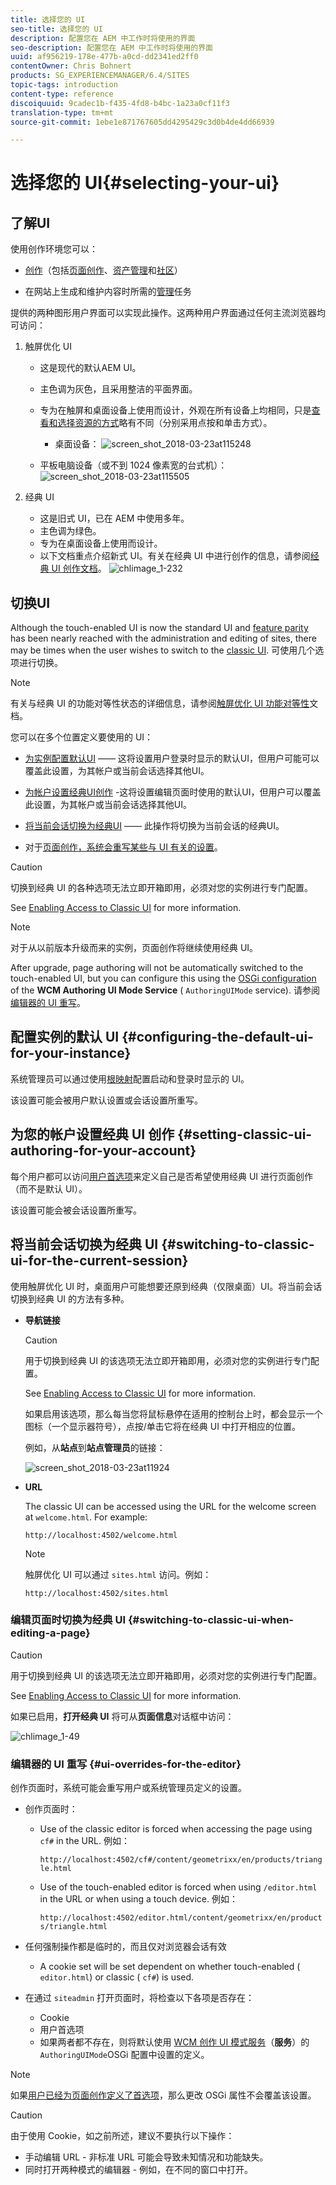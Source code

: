 ```yaml
---
title: 选择您的 UI
seo-title: 选择您的 UI
description: 配置您在 AEM 中工作时将使用的界面
seo-description: 配置您在 AEM 中工作时将使用的界面
uuid: af956219-178e-477b-a0cd-dd2341ed2ff0
contentOwner: Chris Bohnert
products: SG_EXPERIENCEMANAGER/6.4/SITES
topic-tags: introduction
content-type: reference
discoiquuid: 9cadec1b-f435-4fd8-b4bc-1a23a0cf11f3
translation-type: tm+mt
source-git-commit: 1ebe1e871767605dd4295429c3d0b4de4dd66939

---
```



# 选择您的 UI{#selecting-your-ui}

## 了解UI

使用创作环境您可以：

* [创作](/help/sites-authoring/author.md)（包括[页面创作](/help/sites-authoring/author-environment-tools.md)、[资产管理](/help/assets/home.md)和[社区](/help/communities/author-communities.md)）

* 在网站上生成和维护内容时所需的[管理](/help/sites-administering/home.md)任务

提供的两种图形用户界面可以实现此操作。这两种用户界面通过任何主流浏览器均可访问：

1. 触屏优化 UI

   * 这是现代的默认AEM UI。
   * 主色调为灰色，且采用整洁的平面界面。
   * 专为在触屏和桌面设备上使用而设计，外观在所有设备上均相同，只是[查看和选择资源的方式](/help/sites-authoring/basic-handling.md#viewing-and-selecting-resources)略有不同（分别采用点按和单击方式）。

      * 桌面设备：
   ![screen_shot_2018-03-23at115248](assets/screen_shot_2018-03-23at115248.png)

   * 平板电脑设备（或不到 1024 像素宽的台式机）：
   ![screen_shot_2018-03-23at115505](assets/screen_shot_2018-03-23at115505.png)

1. 经典 UI

   * 这是旧式 UI，已在 AEM 中使用多年。
   * 主色调为绿色。
   * 专为在桌面设备上使用而设计。
   * 以下文档重点介绍新式 UI。有关在经典 UI 中进行创作的信息，请参阅[经典 UI 创作文档](/help/sites-classic-ui-authoring/classicui.md)。
   ![chlimage_1-232](assets/chlimage_1-232.png)

## 切换UI

Although the touch-enabled UI is now the standard UI and [feature parity](../release-notes/touch-ui-features-status.md) has been nearly reached with the administration and editing of sites, there may be times when the user wishes to switch to the [classic UI](/help/sites-classic-ui-authoring/classicui.md). 可使用几个选项进行切换。

>[!NOTE]
>
>有关与经典 UI 的功能对等性状态的详细信息，请参阅[触屏优化 UI 功能对等性](../release-notes/touch-ui-features-status.md)文档。

您可以在多个位置定义要使用的 UI：

* [为实例配置默认UI](#configuring-the-default-ui-for-your-instance) —— 这将设置用户登录时显示的默认UI，但用户可能可以覆盖此设置，为其帐户或当前会话选择其他UI。

* [为帐户设置经典UI创作](/help/sites-authoring/select-ui.md#setting-classic-ui-authoring-for-your-account) -这将设置编辑页面时使用的默认UI，但用户可以覆盖此设置，为其帐户或当前会话选择其他UI。

* [将当前会话切换为经典UI](#switching-to-classic-ui-for-the-current-session) —— 此操作将切换为当前会话的经典UI。

* 对于[页面创作，系统会重写某些与 UI 有关的设置](#ui-overrides-for-the-editor)。

>[!CAUTION]
>
>切换到经典 UI 的各种选项无法立即开箱即用，必须对您的实例进行专门配置。
>
>See [Enabling Access to Classic UI](/help/sites-administering/enable-classic-ui.md) for more information.

>[!NOTE]
>
>对于从以前版本升级而来的实例，页面创作将继续使用经典 UI。
>
>After upgrade, page authoring will not be automatically switched to the touch-enabled UI, but you can configure this using the [OSGi configuration](/help/sites-deploying/configuring-osgi.md) of the **WCM Authoring UI Mode Service** ( `AuthoringUIMode` service). 请参阅[编辑器的 UI 重写](#ui-overrides-for-the-editor)。

## 配置实例的默认 UI {#configuring-the-default-ui-for-your-instance}

系统管理员可以通过使用[根映射](/help/sites-deploying/osgi-configuration-settings.md)配置启动和登录时显示的 UI。

该设置可能会被用户默认设置或会话设置所重写。

## 为您的帐户设置经典 UI 创作 {#setting-classic-ui-authoring-for-your-account}

每个用户都可以访问[用户首选项](/help/sites-authoring/user-properties.md)来定义自己是否希望使用经典 UI 进行页面创作（而不是默认 UI）。

该设置可能会被会话设置所重写。

## 将当前会话切换为经典 UI {#switching-to-classic-ui-for-the-current-session}

使用触屏优化 UI 时，桌面用户可能想要还原到经典（仅限桌面）UI。将当前会话切换到经典 UI 的方法有多种。

* **导航链接**

   >[!CAUTION]
   >
   >用于切换到经典 UI 的该选项无法立即开箱即用，必须对您的实例进行专门配置。
   >
   >
   >See [Enabling Access to Classic UI](/help/sites-administering/enable-classic-ui.md) for more information.

   如果启用该选项，那么每当您将鼠标悬停在适用的控制台上时，都会显示一个图标（一个显示器符号），点按/单击它将在经典 UI 中打开相应的位置。

   例如，从&#x200B;**站点**&#x200B;到&#x200B;**站点管理员**&#x200B;的链接：

   ![screen_shot_2018-03-23at11924](assets/screen_shot_2018-03-23at111924.png)

* **URL**

   The classic UI can be accessed using the URL for the welcome screen at `welcome.html`. For example:

   `http://localhost:4502/welcome.html`

   >[!NOTE]
   >
   >触屏优化 UI 可以通过 `sites.html` 访问。例如：
   >
   >
   >`http://localhost:4502/sites.html`

### 编辑页面时切换为经典 UI {#switching-to-classic-ui-when-editing-a-page}

>[!CAUTION]
>
>用于切换到经典 UI 的该选项无法立即开箱即用，必须对您的实例进行专门配置。
>
>See [Enabling Access to Classic UI](/help/sites-administering/enable-classic-ui.md) for more information.

如果已启用，**打开经典 UI** 将可从&#x200B;**页面信息**&#x200B;对话框中访问：

![chlimage_1-49](assets/chlimage_1-49.png)

### 编辑器的 UI 重写 {#ui-overrides-for-the-editor}

创作页面时，系统可能会重写用户或系统管理员定义的设置。

* 创作页面时：

   * Use of the classic editor is forced when accessing the page using `cf#` in the URL. 例如：

      `http://localhost:4502/cf#/content/geometrixx/en/products/triangle.html`

   * Use of the touch-enabled editor is forced when using `/editor.html` in the URL or when using a touch device. 例如：

      `http://localhost:4502/editor.html/content/geometrixx/en/products/triangle.html`

* 任何强制操作都是临时的，而且仅对浏览器会话有效

   * A cookie set will be set dependent on whether touch-enabled ( `editor.html`) or classic ( `cf#`) is used.

* 在通过 `siteadmin` 打开页面时，将检查以下各项是否存在：

   * Cookie
   * 用户首选项
   * 如果两者都不存在，则将默认使用 [WCM 创作 UI 模式服务](/help/sites-deploying/configuring-osgi.md)（**服务**）的 `AuthoringUIMode`OSGi 配置中设置的定义。

>[!NOTE]
>
>如果[用户已经为页面创作定义了首选项](#setting-classic-ui-authoring-for-your-account)，那么更改 OSGi 属性不会覆盖该设置。

>[!CAUTION]
>
>由于使用 Cookie，如之前所述，建议不要执行以下操作：
>
>* 手动编辑 URL - 非标准 URL 可能会导致未知情况和功能缺失。
>* 同时打开两种模式的编辑器 - 例如，在不同的窗口中打开。
>




